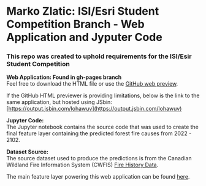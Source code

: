 # Marko Zlatic: ISI/Esri Student Competition Branch - Web Application and Jyputer Code

### This repo was created to uphold requirements for the ISI/Esir Student Competition

**Web Application: Found in gh-pages branch**<br/>
Feel free to download the HTML file or use the [GitHub web preview](https://htmlpreview.github.io/?https://github.com/mzlatic1/MZ_ISI_Esri_Student_Competition/blob/gh-pages/isi_cmp_html.html).

If the GitHub HTML previewer is providing limitations, below is the link to the same application, but hosted using JSbin:
[https://output.jsbin.com/lohawuv](https://output.jsbin.com/lohawuv)

**Jupyter Code:**<br/>The Jupyter notebook contains the source code that was used to create the final feature layer containing the predicted forest fire causes from 2022 - 2102.

**Dataset Source:**<br/>
The source dataset used to produce the predictions is from the Canadian Wildland Fire Information System (CWFIS) [Fire History Data](https://cwfis.cfs.nrcan.gc.ca/datamart).

The main feature layer powering this web application can be found [here](https://services1.arcgis.com/0MSEUqKaxRlEPj5g/ArcGIS/rest/services/Forest_Fire_Prediction_in_Canada_8_Years/FeatureServer).
